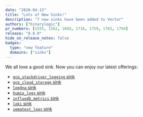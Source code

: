```yaml
---
date: "2020-04-13"
title: "Lots of New Sinks!"
description: "7 new sinks have been added to Vector"
authors: ["binarylogic"]
pr_numbers: [1555, 1562, 1668, 1716, 1759, 1783, 1794]
release: "0.8.0"
hide_on_release_notes: false
badges:
  type: "new feature"
  domains: ["sinks"]
---
```


We all love a good sink. Now you can enjoy our latest offerings:

- [`gcp_stackdriver_logging` sink][docs.sinks.gcp_stackdriver_logs]
- [`gcp_cloud_storage` sink][docs.sinks.gcp_cloud_storage]
- [`logdna` sink][docs.sinks.logdna]
- [`humio_logs` sink][docs.sinks.humio_logs]
- [`influxdb_metrics` sink][docs.sinks.influxdb_metrics]
- [`loki` sink][docs.sinks.loki]
- [`sematext_logs` sink][docs.sinks.sematext_logs]

[docs.sinks.gcp_cloud_storage]: /docs/reference/configuration/sinks/gcp_cloud_storage/
[docs.sinks.gcp_stackdriver_logs]: /docs/reference/configuration/sinks/gcp_stackdriver_logs/
[docs.sinks.humio_logs]: /docs/reference/configuration/sinks/humio_logs/
[docs.sinks.influxdb_metrics]: /docs/reference/configuration/sinks/influxdb_metrics/
[docs.sinks.logdna]: /docs/reference/configuration/sinks/logdna/
[docs.sinks.loki]: /docs/reference/configuration/sinks/loki/
[docs.sinks.sematext_logs]: /docs/reference/configuration/sinks/sematext_logs/
